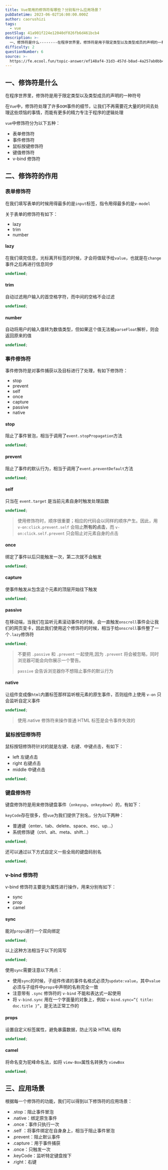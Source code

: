 ```yaml
---
title: Vue常用的修饰符有哪些？分别有什么应用场景？
pubDatetime: 2023-06-02T16:00:00.000Z
author: caorushizi
tags:
  - vue
postSlug: 41a901f224e12040df026fb6d461bcb4
description: >-
  一、修饰符是什么--------在程序世界里，修饰符是用于限定类型以及类型成员的声明的一种符号在`Vue`中，修饰符处理了许多`DOM`事件的细节，让我们不再需要花大量的时间去处理这些烦恼的事情，而能
difficulty: 2
questionNumber: 6
source: >-
  https://fe.ecool.fun/topic-answer/ef148af4-31d3-457d-b8ad-4a257ab0bb40?orderBy=updateTime&order=desc&tagId=14
---
```


## 一、修饰符是什么

在程序世界里，修饰符是用于限定类型以及类型成员的声明的一种符号

在`Vue`中，修饰符处理了许多`DOM`事件的细节，让我们不再需要花大量的时间去处理这些烦恼的事情，而能有更多的精力专注于程序的逻辑处理

`vue`中修饰符分为以下五种：

- 表单修饰符
- 事件修饰符
- 鼠标按键修饰符
- 键值修饰符
- v-bind 修饰符

## 二、修饰符的作用

### 表单修饰符

在我们填写表单的时候用得最多的是`input`标签，指令用得最多的是`v-model`

关于表单的修饰符有如下：

- lazy
- trim
- number

#### lazy

在我们填完信息，光标离开标签的时候，才会将值赋予给`value`，也就是在`change`事件之后再进行信息同步

```typescript
undefined;
```

#### trim

自动过滤用户输入的首空格字符，而中间的空格不会过滤

```typescript
undefined;
```

#### number

自动将用户的输入值转为数值类型，但如果这个值无法被`parseFloat`解析，则会返回原来的值

```typescript
undefined;
```

### 事件修饰符

事件修饰符是对事件捕获以及目标进行了处理，有如下修饰符：

- stop
- prevent
- self
- once
- capture
- passive
- native

#### stop

阻止了事件冒泡，相当于调用了`event.stopPropagation`方法

```typescript
undefined;
```

#### prevent

阻止了事件的默认行为，相当于调用了`event.preventDefault`方法

```typescript
undefined;
```

#### self

只当在 `event.target` 是当前元素自身时触发处理函数

```typescript
undefined;
```

> 使用修饰符时，顺序很重要；相应的代码会以同样的顺序产生。因此，用 `v-on:click.prevent.self` 会阻止**所有的点击**，而 `v-on:click.self.prevent` 只会阻止对元素自身的点击

#### once

绑定了事件以后只能触发一次，第二次就不会触发

```typescript
undefined;
```

#### capture

使事件触发从包含这个元素的顶层开始往下触发

```typescript
undefined;
```

#### passive

在移动端，当我们在监听元素滚动事件的时候，会一直触发`onscroll`事件会让我们的网页变卡，因此我们使用这个修饰符的时候，相当于给`onscroll`事件整了一个`.lazy`修饰符

```typescript
undefined;
```

> 不要把 `.passive` 和 `.prevent` 一起使用,因为 `.prevent` 将会被忽略，同时浏览器可能会向你展示一个警告。
>
> `passive` 会告诉浏览器你不想阻止事件的默认行为

#### native

让组件变成像`html`内置标签那样监听根元素的原生事件，否则组件上使用 `v-on` 只会监听自定义事件

```typescript
undefined;
```

> 使用.native 修饰符来操作普通 HTML 标签是会令事件失效的

### 鼠标按钮修饰符

鼠标按钮修饰符针对的就是左键、右键、中键点击，有如下：

- left 左键点击
- right 右键点击
- middle 中键点击

```typescript
undefined;
```

### 键盘修饰符

键盘修饰符是用来修饰键盘事件（`onkeyup`，`onkeydown`）的，有如下：

`keyCode`存在很多，但`vue`为我们提供了别名，分为以下两种：

- 普通键（enter、tab、delete、space、esc、up...）
- 系统修饰键（ctrl、alt、meta、shift...）

```typescript
undefined;
```

还可以通过以下方式自定义一些全局的键盘码别名

```typescript
undefined;
```

### v-bind 修饰符

v-bind 修饰符主要是为属性进行操作，用来分别有如下：

- sync
- prop
- camel

#### sync

能对`props`进行一个双向绑定

```typescript
undefined;
```

以上这种方法相当于以下的简写

```typescript
undefined;
```

使用`sync`需要注意以下两点：

- 使用`sync`的时候，子组件传递的事件名格式必须为`update:value`，其中`value`必须与子组件中`props`中声明的名称完全一致
- 注意带有 `.sync` 修饰符的 `v-bind` 不能和表达式一起使用
- 将 `v-bind.sync` 用在一个字面量的对象上，例如 `v-bind.sync=”{ title: doc.title }”`，是无法正常工作的

#### props

设置自定义标签属性，避免暴露数据，防止污染 HTML 结构

```typescript
undefined;
```

#### camel

将命名变为驼峰命名法，如将 `view-Box`属性名转换为 `viewBox`

```typescript
undefined;
```

## 三、应用场景

根据每一个修饰符的功能，我们可以得到以下修饰符的应用场景：

- .stop：阻止事件冒泡
- .native：绑定原生事件
- .once：事件只执行一次
- .self ：将事件绑定在自身身上，相当于阻止事件冒泡
- .prevent：阻止默认事件
- .capture：用于事件捕获
- .once：只触发一次
- .keyCode：监听特定键盘按下
- .right：右键
